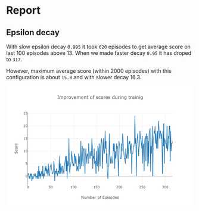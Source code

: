 # Report

## Epsilon decay

With slow epsilon decay `0.995` it took `620` episodes to get average score on last 100 episodes above 13. When we made faster decay `0.95` it has droped to `317`.

However, maximum average score (within 2000 episodes) with this configuration is about `15.8` and with slower decay 16.3.

![Alt text](navigation13.png?raw=true "Optional Title")